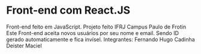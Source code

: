 # Front-end com React.JS
Front-end feito em JavaScript.
Projeto feito IFRJ Campus Paulo de Frotin
Este Front-end aceita novos usuários por seu nome e email.
Sendo ID gerado automaticamente e fica invísel.
Integrantes: Fernando Hugo Cadinha Deister Maciel

